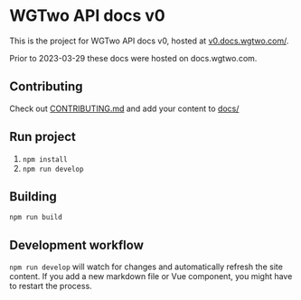 # WGTwo  API docs v0

This is the project for WGTwo API docs v0, hosted at [v0.docs.wgtwo.com/](https://v0.docs.wgtwo.com/).

Prior to 2023-03-29 these docs were hosted on docs.wgtwo.com.

## Contributing
Check out [CONTRIBUTING.md](CONTRIBUTING.md) and add your content to [docs/](docs/)

## Run project
1. `npm install`
2. `npm run develop`

## Building
`npm run build`

## Development workflow

`npm run develop` will watch for changes and automatically refresh the site content.
If you add a new markdown file or Vue component, you might have to restart the process.

